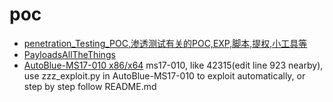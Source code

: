 # poc

* [penetration_Testing_POC,渗透测试有关的POC,EXP,脚本,提权,小工具等](https://github.com/Mr-xn/Penetration_Testing_POC)
* [PayloadsAllTheThings](https://github.com/swisskyrepo/PayloadsAllTheThings)
* [AutoBlue-MS17-010 x86/x64](https://github.com/3ndG4me/AutoBlue-MS17-010)
    ms17-010, like 42315(edit line 923 nearby), use zzz_exploit.py in
    AutoBlue-MS17-010 to exploit automatically, or step by step follow README.md
